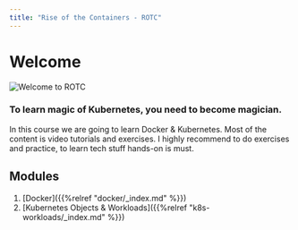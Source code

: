 ```yaml
---
title: "Rise of the Containers - ROTC"
---
```


# Welcome

![Welcome to ROTC](/images/banner.png)

### To learn magic of Kubernetes, you need to become magician.

In this course we are going to learn Docker & Kubernetes. Most of the content is video tutorials and exercises. I highly recommend to do exercises and practice, to learn tech stuff hands-on is must. 


## Modules

1. [Docker]({{%relref "docker/_index.md" %}})
1. [Kubernetes Objects & Workloads]({{%relref "k8s-workloads/_index.md" %}})

